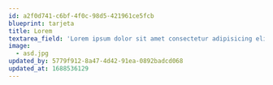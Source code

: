 ```yaml
---
id: a2f0d741-c6bf-4f0c-98d5-421961ce5fcb
blueprint: tarjeta
title: Lorem
textarea_field: 'Lorem ipsum dolor sit amet consectetur adipisicing elit. Repellendus, ratione! Ad laborum assumenda porro quos veniam placeat expedita pariatur libero vero vitae ipsa itaque temporibus, sunt excepturi harum quidem? Esse.'
image:
  - asd.jpg
updated_by: 5779f912-8a47-4d42-91ea-0892badcd068
updated_at: 1688536129
---
```

